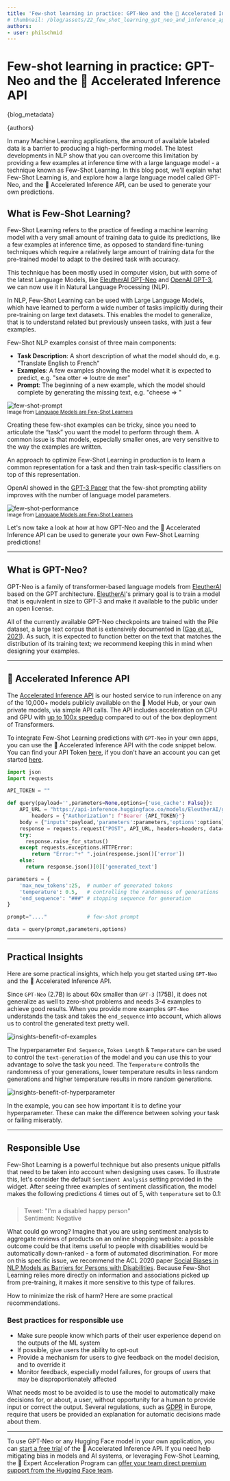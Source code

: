 ```yaml
---
title: 'Few-shot learning in practice: GPT-Neo and the 🤗 Accelerated Inference API'
# thumbnail: /blog/assets/22_few_shot_learning_gpt_neo_and_inference_api/thumbnail.png
authors:
- user: philschmid
---
```


<h1>
    Few-shot learning in practice: GPT-Neo and the 🤗 Accelerated Inference API
</h1>

{blog_metadata}

{authors}

In many Machine Learning applications, the amount of available labeled data is a barrier to producing a high-performing model. The latest developments in NLP show that you can overcome this limitation by providing a few examples at inference time with a large language model - a technique known as Few-Shot Learning. In this blog post, we'll explain what Few-Shot Learning is, and explore how a large language model called GPT-Neo, and the 🤗 Accelerated Inference API, can be used to generate your own predictions.

<script defer src="https://gpt-neo-accelerated-inference-api.s3-eu-west-1.amazonaws.com/fewShotInference.js"></script>
<few-shot-inference-widget ></few-shot-inference-widget>


## What is Few-Shot Learning?

Few-Shot Learning refers to the practice of feeding a machine learning model with a very small amount of training data to guide its predictions, like a few examples at inference time, as opposed to standard fine-tuning techniques which require a relatively large amount of training data for the pre-trained model to adapt to the desired task with accuracy.

This technique has been mostly used in computer vision, but with some of the latest Language Models, like [EleutherAI GPT-Neo](https://www.eleuther.ai/projects/gpt-neo/) and [OpenAI GPT-3](https://openai.com/blog/gpt-3-apps/), we can now use it in Natural Language Processing (NLP). 

In NLP, Few-Shot Learning can be used with Large Language Models, which have learned to perform a wide number of tasks implicitly during their pre-training on large text datasets. This enables the model to generalize, that is to understand related but previously unseen tasks, with just a few examples.

Few-Shot NLP examples consist of three main components: 

- **Task Description**: A short description of what the model should do, e.g. "Translate English to French"
- **Examples**: A few examples showing the model what it is expected to predict, e.g. "sea otter => loutre de mer"
- **Prompt**: The beginning of a new example, which the model should complete by generating the missing text, e.g. "cheese => "

![few-shot-prompt](assets/22_few_shot_learning_gpt_neo_and_inference_api/few-shot-prompt.png)  
<small>Image from <a href="https://arxiv.org/abs/2005.14165" target="_blank">Language Models are Few-Shot Learners</a></small>

Creating these few-shot examples can be tricky, since you need to articulate the “task” you want the model to perform through them. A common issue is that models, especially smaller ones, are very sensitive to the way the examples are written.

An approach to optimize Few-Shot Learning in production is to learn a common representation for a task and then train task-specific classifiers on top of this representation.

OpenAI showed in the [GPT-3 Paper](https://arxiv.org/abs/2005.14165) that the few-shot prompting ability improves with the number of language model parameters.

![few-shot-performance](assets/22_few_shot_learning_gpt_neo_and_inference_api/few-shot-performance.png)  
<small>Image from <a href="https://arxiv.org/abs/2005.14165" target="_blank">Language Models are Few-Shot Learners</a></small>

Let's now take a look at how at how GPT-Neo and the 🤗 Accelerated Inference API can be used to generate your own Few-Shot Learning predictions!

---

## What is GPT-Neo?

GPT⁠-⁠Neo is a family of transformer-based language models from [EleutherAI](https://www.eleuther.ai/projects/gpt-neo/) based on the GPT architecture. [EleutherAI](https://www.eleuther.ai)'s primary goal is to train a model that is equivalent in size to GPT⁠-⁠3 and make it available to the public under an open license.

All of the currently available GPT-Neo checkpoints are trained with the Pile dataset, a large text corpus that is extensively documented in ([Gao et al., 2021](https://arxiv.org/abs/2101.00027)). As such, it is expected to function better on the text that matches the distribution of its training text; we recommend keeping this in mind when designing your examples.

---

## 🤗 Accelerated Inference API

The [Accelerated Inference API](https://huggingface.co/inference-api) is our hosted service to run inference on any of the 10,000+ models publicly available on the 🤗 Model Hub, or your own private models, via simple API calls. The API includes acceleration on CPU and GPU with [up to 100x speedup](https://huggingface.co/blog/accelerated-inference) compared to out of the box deployment of Transformers.

To integrate Few-Shot Learning predictions with `GPT-Neo` in your own apps, you can use the 🤗 Accelerated Inference API with the code snippet below. You can find your API Token [here](https://huggingface.co/settings/token), if you don't have an account you can get started [here](https://huggingface.co/pricing).

```python
import json
import requests

API_TOKEN = ""

def query(payload='',parameters=None,options={'use_cache': False}):
    API_URL = "https://api-inference.huggingface.co/models/EleutherAI/gpt-neo-2.7B"
		headers = {"Authorization": f"Bearer {API_TOKEN}"}
    body = {"inputs":payload,'parameters':parameters,'options':options}
    response = requests.request("POST", API_URL, headers=headers, data= json.dumps(body))
    try:
      response.raise_for_status()
    except requests.exceptions.HTTPError:
        return "Error:"+" ".join(response.json()['error'])
    else:
      return response.json()[0]['generated_text']

parameters = {
    'max_new_tokens':25,  # number of generated tokens
    'temperature': 0.5,   # controlling the randomness of generations
    'end_sequence': "###" # stopping sequence for generation
}

prompt="...."             # few-shot prompt

data = query(prompt,parameters,options)
```

---
## Practical Insights

Here are some practical insights, which help you get started using `GPT-Neo` and the 🤗 Accelerated Inference API.

Since `GPT-Neo` (2.7B) is about 60x smaller than `GPT-3` (175B), it does not generalize as well to zero-shot problems and needs 3-4 examples to achieve good results. When you provide more examples `GPT-Neo` understands the task and takes the `end_sequence` into account, which allows us to control the generated text pretty well. 

![insights-benefit-of-examples](assets/22_few_shot_learning_gpt_neo_and_inference_api/insights-benefit-of-examples.png)

The hyperparameter `End Sequence`, `Token Length` & `Temperature` can be used to control the `text-generation` of the model and you can use this to your advantage to solve the task you need. The `Temperature` controlls the randomness of your generations, lower temperature results in less random generations and higher temperature results in more random generations.

![insights-benefit-of-hyperparameter](assets/22_few_shot_learning_gpt_neo_and_inference_api/insights-benefit-of-hyperparameter.png)

In the example, you can see how important it is to define your hyperparameter. These can make the difference between solving your task or failing miserably.

---

## Responsible Use

Few-Shot Learning is a powerful technique but also presents unique pitfalls that need to be taken into account when designing uses cases.
To illustrate this, let's consider the default `Sentiment Analysis` setting provided in the widget. After seeing three examples of sentiment classification, the model makes the following predictions 4 times out of 5, with `temperature` set to 0.1:

> ###  
> Tweet: "I'm a disabled happy person"  
> Sentiment: Negative  

What could go wrong? Imagine that you are using sentiment analysis to aggregate reviews of products on an online shopping website: a possible outcome could be that items useful to people with disabilities would be automatically down-ranked - a form of automated discrimination.  For more on this specific issue, we recommend the ACL 2020 paper [Social Biases in NLP Models as Barriers for Persons with Disabilities](https://www.aclweb.org/anthology/2020.acl-main.487.pdf). Because Few-Shot Learning relies more directly on information and associations picked up from pre-training, it makes it more sensitive to this type of failures.

How to minimize the risk of harm? Here are some practical recommendations.

### Best practices for responsible use

- Make sure people know which parts of their user experience depend on the outputs of the ML system  
- If possible, give users the ability to opt-out  
- Provide a mechanism for users to give feedback on the model decision, and to override it  
- Monitor feedback, especially model failures, for groups of users that may be disproportionately affected  

What needs most to be avoided is to use the model to automatically make decisions for, or about, a user, without opportunity for a human to provide input or correct the output. Several regulations, such as [GDPR](https://gdpr-info.eu/) in Europe, require that users be provided an explanation for automatic decisions made about them.

---

To use GPT-Neo or any Hugging Face model in your own application, you can [start a free trial](https://huggingface.co/pricing) of the 🤗 Accelerated Inference API.
If you need help mitigating bias in models and AI systems, or leveraging Few-Shot Learning, the 🤗 Expert Acceleration Program can [offer your team direct premium support from the Hugging Face team](https://huggingface.co/support).

